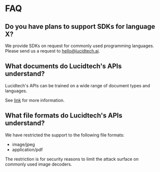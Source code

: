 # FAQ

## Do you have plans to support SDKs for language X?

We provide SDKs on request for commonly used programming languages. Please send 
us a request to hello@lucidtech.ai.

## What documents do Lucidtech's APIs understand?
Lucidtech's APIs can be trained on a wide range of document types and languages.

See [link](https://lucidtech.ai/docs-index.html) for more information.

## What file formats do Lucidtech's APIs understand?
We have restricted the support to the following file formats:

- image/jpeg
- application/pdf

The restriction is for security reasons to limit the attack surface on commonly used image decoders.
